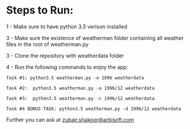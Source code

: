 # Steps to Run:

1 - Make sure to have python 3.5 verison installed

3 - Make sure the existence of weatherman folder containing all weather files in the root of weatherman.py

3 - Clone the repository with weatherdata folder

4 - Run the following commands to enjoy the app:

	Task #1: python3.5 weatherman.py -e 1996 weatherdata

	Task #2:  python3.5 weatherman.py -a 1996/12 weatherdata

	Task #3:  python3.5 weatherman.py -c 1996/12 weatherdata

	Task #4 BONUS TASK: python3.5 weatherman.py -d 1996/12 weatherdata

Further you can ask at zubair.shakoor@arbisoft.com
